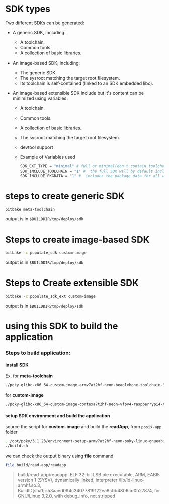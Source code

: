 # SDK types

Two different SDKs can be generated:

- A generic SDK, including:
  - A toolchain.
  - Common tools.
  - A collection of basic libraries.

- An image-based SDK, including:
  - The generic SDK.
  - The sysroot matching the target root filesystem.
  - Its toolchain is self-contained (linked to an SDK embedded libc).

- An image-based extensible SDK include but it's content can be minimized using variables:

  - A toolchain.

  - Common tools.

  - A collection of basic libraries.

  - The sysroot matching the target root filesystem.

  - devtool support

  - Example of Variables used

    ```sh
    SDK_EXT_TYPE = "minimal" # full or minimal(don't contain toolchain but with variables)
    SDK_INCLUDE_TOOLCHAIN = "1" #  the full SDK will by default include the toolchain, and the minimal SDK will not, unless configured to do so.
    SDK_INCLUDE_PKGDATA = "1" #  includes the package data for all world target recipes in the extensible SDK, this increase build time, but allow devtool to access all packages
    ```

    


# steps to create generic SDK 

```sh
bitbake meta-toolchain
```

output is in `$BUILDDIR/tmp/deploy/sdk`

# Steps to create image-based SDK

```sh
bitbake -c populate_sdk custom-image
```

output is in `$BUILDDIR/tmp/deploy/sdk`

# Steps to Create extensible SDK

```sh
bitbake -c populate_sdk_ext custom-image
```

output is in `$BUILDDIR/tmp/deploy/sdk`

# using this SDK to build the application

### Steps to build application:

#### install SDK

Ex. for **meta-toolchain**

```sh
./poky-glibc-x86_64-custom-image-armv7at2hf-neon-beaglebone-toolchain-3.1.23.sh
```

for **custom-image**

```sh
./poky-glibc-x86_64-custom-image-cortexa7t2hf-neon-vfpv4-raspberrypi4-toolchain-3.1.23.sh
```

#### setup SDK environment and build the application

source the script for **custom-image** and build the **readApp**, from `posix-app` folder

```sh
. /opt/poky/3.1.23/environment-setup-armv7at2hf-neon-poky-linux-gnueabi
./build.sh
```

we can check the output binary using **file** command

```sh
file build/read-app/readapp
```

> build/read-app/readapp: ELF 32-bit LSB pie executable, ARM, EABI5 version 1 (SYSV), dynamically linked, interpreter /lib/ld-linux-armhf.so.3, BuildID[sha1]=53aaed094c24077819122ea8c0b4806cd0b27874, for GNU/Linux 3.2.0, with debug_info, not stripped





